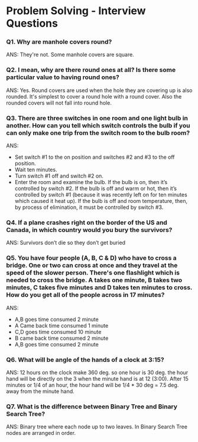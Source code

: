 # Problem Solving - Interview Questions
### Q1. Why are manhole covers round?
ANS: They're not. Some manhole covers are square.

### Q2. I mean, why are there round ones at all? Is there some particular value to having round ones?
ANS: Yes. Round covers are used when the hole they are covering up is also rounded. It's simplest to cover a round hole with a round cover. Also the rounded covers will not fall into round hole.

### Q3. There are three switches in one room and one light bulb in another. How can you tell which switch controls the bulb if you can only make one trip from the switch room to the bulb room?
ANS:  
- Set switch #1 to the on position and switches #2 and #3 to the off position. 
- Wait ten minutes. 
- Turn switch #1 off and switch #2 on. 
- Enter the room and examine the bulb. If the bulb is on, then it’s controlled by switch #2. If the bulb is off and warm or hot, then it’s controlled by switch #1 (because it was recently left on for ten minutes which caused it heat up). If the bulb is off and room temperature, then, by process of elimination, it must be controlled by switch #3. 

### Q4. If a plane crashes right on the border of the US and Canada, in which country would you bury the survivors?
ANS: Survivors don’t die so they don’t get buried

### Q5. You have four people (A, B, C & D) who have to cross a bridge. One or two can cross at once and they travel at the speed of the slower person. There's one flashlight which is needed to cross the bridge. A takes one minute, B takes two minutes, C takes five minutes and D takes ten minutes to cross. How do you get all of the people across in 17 minutes?
ANS:
- A,B goes time consumed 2 minute
- A Came back time consumed 1 minute
- C,D goes time consumed 10 minute
- B came back time consumed 2 minute
- A,B goes time consumed 2 minute

### Q6. What will be angle of the hands of a clock at 3:15?
ANS: 12 hours on the clock make 360 deg. so one hour is 30 deg. the hour hand will be directly on the 3 when the minute hand is at 12 (3:00). After 15 minutes or 1/4 of an hour, the hour hand will be 1/4 * 30 deg = 7.5 deg. away from the minute hand.

### Q7. What is the difference between Binary Tree and Binary Search Tree?
ANS: Binary tree where each node up to two leaves. In Binary Search Tree nodes are arranged in order.

